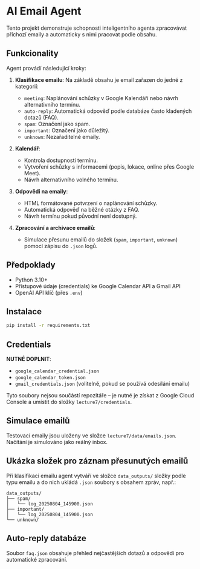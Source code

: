 # AI Email Agent

Tento projekt demonstruje schopnosti inteligentního agenta zpracovávat příchozí emaily a automaticky s nimi pracovat podle obsahu.

## Funkcionality

Agent provádí následující kroky:

1. **Klasifikace emailu**: Na základě obsahu je email zařazen do jedné z kategorií:
   - `meeting`: Naplánování schůzky v Google Kalendáři nebo návrh alternativního termínu.
   - `auto-reply`: Automatická odpověď podle databáze často kladených dotazů (FAQ).
   - `spam`: Označení jako spam.
   - `important`: Označení jako důležitý.
   - `unknown`: Nezařaditelné emaily.

2. **Kalendář**:
   - Kontrola dostupnosti termínu.
   - Vytvoření schůzky s informacemi (popis, lokace, online přes Google Meet).
   - Návrh alternativního volného termínu.

3. **Odpovědi na emaily**:
   - HTML formátované potvrzení o naplánování schůzky.
   - Automatická odpověď na běžné otázky z FAQ.
   - Návrh termínu pokud původní není dostupný.

4. **Zpracování a archivace emailů**:
   - Simulace přesunu emailů do složek (`spam`, `important`, `unknown`) pomocí zápisu do `.json` logů.

## Předpoklady

- Python 3.10+
- Přístupové údaje (credentials) ke Google Calendar API a Gmail API
- OpenAI API klíč (přes `.env`)

## Instalace

```bash
pip install -r requirements.txt
```

## Credentials

**NUTNÉ DOPLNIT**:

- `google_calendar_credential.json`
- `google_calendar_token.json`
- `gmail_credentials.json` (volitelně, pokud se používá odesílání emailu)

Tyto soubory nejsou součástí repozitáře – je nutné je získat z Google Cloud Console a umístit do složky `lecture7/credentials`.


## Simulace emailů

Testovací emaily jsou uloženy ve složce `lecture7/data/emails.json`. Načítání je simulováno jako reálný inbox.

## Ukázka složek pro záznam přesunutých emailů

Při klasifikaci emailu agent vytváří ve složce `data_outputs/` složky podle typu emailu a do nich ukládá `.json` soubory s obsahem zpráv, např.:

```
data_outputs/
├── spam/
│   └── log_20250804_145900.json
├── important/
│   └── log_20250804_145900.json
└── unknown/
```

## Auto-reply databáze

Soubor `faq.json` obsahuje přehled nejčastějších dotazů a odpovědí pro automatické zpracování.

